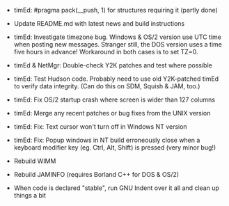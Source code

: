 - timEd: #pragma pack(__push, 1) for structures requiring it
  (partly done)

- Update README.md with latest news and build instructions

- timEd: Investigate timezone bug. Windows & OS/2 version use UTC time when
  posting new messages. Stranger still, the DOS version uses a time five hours
  in advance! Workaround in both cases is to set TZ=0.

- timEd & NetMgr: Double-check Y2K patches and test where possible

- timEd: Test Hudson code. Probably need to use old Y2K-patched timEd to
  verify data integrity. (Can do this on SDM, Squish & JAM, too.)

- timEd: Fix OS/2 startup crash where screen is wider than 127 columns

- timEd: Merge any recent patches or bug fixes from the UNIX version

- timEd: Fix: Text cursor won't turn off in Windows NT version

- timEd: Fix: Popup windows in NT build erroneously close when a keyboard
  modifier key (eg. Ctrl, Alt, Shift) is pressed (very minor bug!)

- Rebuild WIMM

- Rebuild JAMINFO (requires Borland C++ for DOS & OS/2)

- When code is declared "stable", run GNU Indent over it all and clean up
  things a bit
